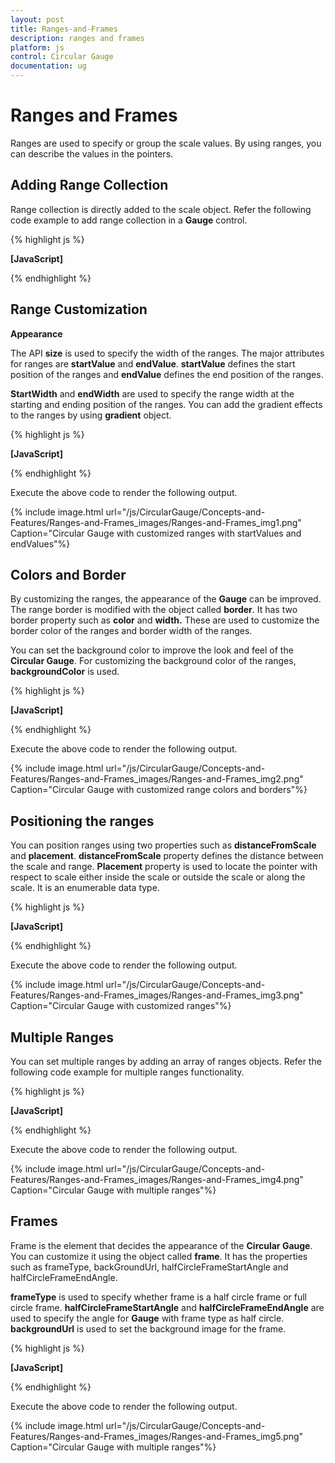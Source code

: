 ```yaml
---
layout: post
title: Ranges-and-Frames
description: ranges and frames
platform: js
control: Circular Gauge
documentation: ug
---
```


# Ranges and Frames

Ranges are used to specify or group the scale values. By using ranges, you can describe the values in the pointers. 

## Adding Range Collection

Range collection is directly added to the scale object. Refer the following code example to add range collection in a **Gauge** control. 

{% highlight js %}

**[JavaScript]**
<div id="CircularGauge1"></div>
<script type="text/javascript">
$(function () {

//For circular gauge rendering
$("#CircularGauge1").ejCircularGauge({
scales: [{ showRanges: true,
ranges:[{
startValue:20,
endValue:80
}]
}]
})
});
</script>


{% endhighlight %}



## Range Customization

**Appearance**

The API **size** is used to specify the width of the ranges.  The major attributes for ranges are **startValue** and **endValue**. **startValue** defines the start position of the ranges and **endValue** defines the end position of the ranges.

**StartWidth** and **endWidth** are used to specify the range width at the starting and ending position of the ranges. You can add the gradient effects to the ranges by using **gradient** object.

{% highlight js %}

**[JavaScript]**
<div id="CircularGauge1"></div>
<script type="text/javascript">
$(function () {

// For Circular Gauge rendering
$("#CircularGauge1").ejCircularGauge({
scales: [{
showRanges: true,
showScaleBar: true,
radius: 150, size: 2,
ranges: [{
//For setting range start value
startValue: 20,
//For setting range end value
endValue: 80,
//For setting range background color
backgroundColor: "Green",
**}]**

}]
});});
</script>


{% endhighlight %}



Execute the above code to render the following output.

{% include image.html url="/js/CircularGauge/Concepts-and-Features/Ranges-and-Frames_images/Ranges-and-Frames_img1.png" Caption="Circular Gauge with customized ranges with startValues and endValues"%}

## Colors and Border

By customizing the ranges, the appearance of the **Gauge** can be improved. The range border is modified with the object called **border**. It has two border property such as **color** and **width.** These are used to customize the border color of the ranges and border width of the ranges. 

You can set the background color to improve the look and feel of the **Circular Gauge**. For customizing the background color of the ranges, **backgroundColor** is used.

{% highlight js %}

**[JavaScript]**
<div id="CircularGauge1"></div>
<script type="text/javascript">
$(function () {

// For Circular Gauge rendering
$("#CircularGauge1").ejCircularGauge({
scales: [{
showRanges: true,
showScaleBar: true,
radius: 150, size: 2,
ranges: [{
//For setting range start value
startValue: 20,
//For setting range end value
endValue: 80,
//For setting range background color
backgroundColor: "yellow",
//For setting range border
border:{color:"green",width:2},
**}]**

}]
});});
</script>


{% endhighlight %}



Execute the above code to render the following output.

{% include image.html url="/js/CircularGauge/Concepts-and-Features/Ranges-and-Frames_images/Ranges-and-Frames_img2.png" Caption="Circular Gauge with customized range colors and borders"%}

## Positioning the ranges

You can position ranges using two properties such as **distanceFromScale** and **placement**. **distanceFromScale** property defines the distance between the scale and range. **Placement** property is used to locate the pointer with respect to scale either inside the scale or outside the scale or along the scale. It is an enumerable data type.

{% highlight js %}

**[JavaScript]**
<div id="CircularGauge1"></div>
<script type="text/javascript">
$(function () {

// For Circular Gauge rendering
$("#CircularGauge1").ejCircularGauge({
scales: [{
showRanges: true,
showScaleBar: true,
radius: 150, size: 2,
ranges: [{
//For setting range start value
startValue: 0,
//For setting range end value
endValue: 100,
//For setting range background color
backgroundColor: "Green",
//For setting range placement
**placement: "far",**
//For setting distance between scale and ranges
**distanceFromScale: -30,**
//For setting range border
border:{color:"Black",width:2},
**}]**

}]
});});
</script>


{% endhighlight %}



Execute the above code to render the following output.

{% include image.html url="/js/CircularGauge/Concepts-and-Features/Ranges-and-Frames_images/Ranges-and-Frames_img3.png" Caption="Circular Gauge with customized ranges"%}

## Multiple Ranges

You can set multiple ranges by adding an array of ranges objects. Refer the following code example for multiple ranges functionality.

{% highlight js %}

**[JavaScript]**
<div id="CircularGauge1"></div>
<script type="text/javascript">
$(function () {

// For Circular Gauge rendering
$("#CircularGauge1").ejCircularGauge({
scales: [{
showRanges: true,
showScaleBar: true,
radius: 150, size: 2,
pointers: [{
value: 40,
showBackNeedle: true,
length: 100
}],
ranges: [
//For setting range1
{
startValue: 0, endValue: 50,
backgroundColor: "Green",
placement: "far", distanceFromScale: -30
},
//For setting range2
{
startValue: 50, endValue: 80,
backgroundColor: "yellow",
placement: "far", distanceFromScale: -30
},
//For setting range3
{
startValue: 80, endValue: 100,
backgroundColor: "red",
placement: "far", distanceFromScale: -30
}]

}]
});});
</script>


{% endhighlight %}



Execute the above code to render the following output.

{% include image.html url="/js/CircularGauge/Concepts-and-Features/Ranges-and-Frames_images/Ranges-and-Frames_img4.png" Caption="Circular Gauge with multiple ranges"%}

## Frames

Frame is the element that decides the appearance of the **Circular Gauge**. You can customize it using the object called **frame**.  It has the properties such as frameType, backGroundUrl, halfCircleFrameStartAngle and halfCircleFrameEndAngle.

**frameType** is used to specify whether frame is a half circle frame or full circle frame. **halfCircleFrameStartAngle** and **halfCircleFrameEndAngle** are used to specify the angle for **Gauge** with frame type as half circle. **backgroundUrl** is used to set the background image for the frame.

{% highlight js %}

**[JavaScript]**
<div id="CircularGauge1"></div>
<script type="text/javascript">
$(function () {

// For Circular Gauge rendering
$("#CircularGauge1").ejCircularGauge({
frame: {
//For setting type
**frameType: "halfcircle",**
//For setting half circle frame start angle
**halfCircleFrameStartAngle: 205,**
//For setting half circle frame end angle
**halfCircleFrameEndAngle: 335,**
},pointerCap:{radius:50},
backgroundColor: "#FFCCCC",
scales: [{
startAngle: 180, sweepAngle: 180,
pointers: [{
needleType: "rectangle",
width: 1, length: 120, value: 40
}]
}]
});});
</script>


{% endhighlight %}



Execute the above code to render the following output.

{% include image.html url="/js/CircularGauge/Concepts-and-Features/Ranges-and-Frames_images/Ranges-and-Frames_img5.png" Caption="Circular Gauge with multiple ranges"%}

